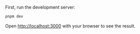 First, run the development server:

```bash
pnpm dev
```

Open [http://localhost:3000](http://localhost:3000) with your browser to see the result.
